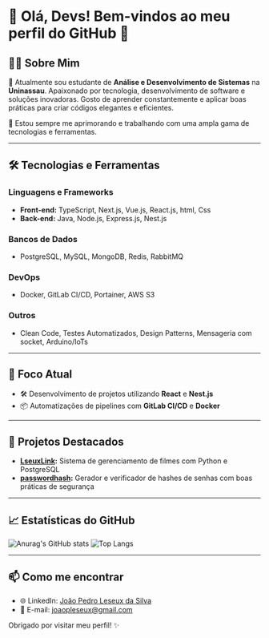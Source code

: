 # 👋 Olá, Devs! Bem-vindos ao meu perfil do GitHub 🚀

## 🧑‍💻 Sobre Mim

🔭 Atualmente sou estudante de **Análise e Desenvolvimento de Sistemas** na **Uninassau**. Apaixonado por tecnologia, desenvolvimento de software e soluções inovadoras. Gosto de aprender constantemente e aplicar boas práticas para criar códigos elegantes e eficientes. 

🌱 Estou sempre me aprimorando e trabalhando com uma ampla gama de tecnologias e ferramentas.

---

## 🛠️ Tecnologias e Ferramentas

### Linguagens e Frameworks
- **Front-end:** TypeScript, Next.js, Vue.js, React.js, html, Css
- **Back-end:** Java, Node.js, Express.js, Nest.js

### Bancos de Dados
- PostgreSQL, MySQL, MongoDB, Redis, RabbitMQ

### DevOps
- Docker, GitLab CI/CD, Portainer, AWS S3

### Outros
- Clean Code, Testes Automatizados, Design Patterns, Mensageria com socket, Arduino/IoTs

---

## 🎯 Foco Atual

- 🛠️ Desenvolvimento de projetos utilizando **React** e **Nest.js**
- 📦 Automatizações de pipelines com **GitLab CI/CD** e **Docker**
---

## 🌟 Projetos Destacados

- **[LseuxLink](https://github.com/Jpleseux/Lseux_Link ):** Sistema de gerenciamento de filmes com Python e PostgreSQL
- **[passwordhash](https://github.com/Jpleseux/MoviesLs):** Gerador e verificador de hashes de senhas com boas práticas de segurança

---

## 📈 Estatísticas do GitHub

![Anurag's GitHub stats](https://github-readme-stats.vercel.app/api?username=Jpleseux&show_icons=true&theme=radical)
![Top Langs](https://github-readme-stats.vercel.app/api/top-langs/?username=Jpleseux&layout=compact&theme=radical)

---

## 📫 Como me encontrar

- 🌐 LinkedIn: [João Pedro Leseux da Silva](https://www.linkedin.com/in/jo%C3%A3o-pedro-leseux-da-silva-8874b7235/)
- 📧 E-mail: joaopleseux@gmail.com

Obrigado por visitar meu perfil! ✨
